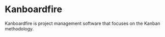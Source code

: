 # Kanboardfire

Kanboardfire is project management software that focuses on the Kanban methodology.
